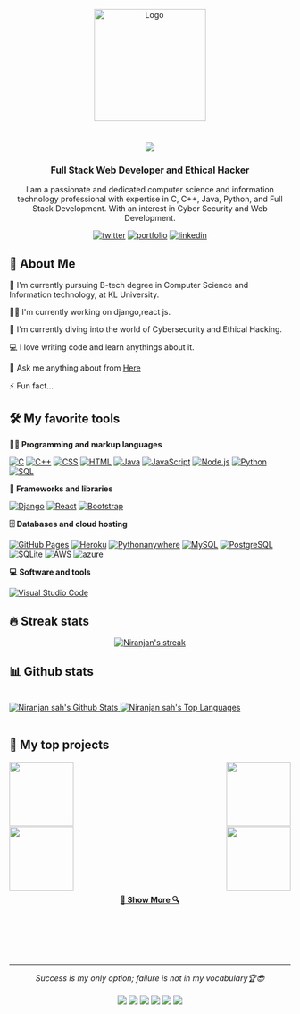 <p align="center">
    <img src="https://encrypted-tbn0.gstatic.com/images?q=tbn:ANd9GcTGX42AEiyWnxGauYKiZzSXCjC5KQIC60XeLAIYZtzYVMYFZfql1HkUc_5QZ4peiFX31oM&usqp=CAU" alt="Logo" width="200" height="200"/>
   <h1 align="center">
     <a href="https://git.io/typing-svg">
       <img src="https://readme-typing-svg.herokuapp.com/?lines=Hello,+There!+👋;This+is+Niranjan+Sah....;Nice+to+meet+you!&center=true&size=30">
     </a>
   </h1>
   </p>
   

   
   
   
   <h3 align="center">Full Stack Web Developer and Ethical Hacker</h3>
   <p align="center">I am a passionate and dedicated computer science and information technology professional with expertise in C, C++, Java, Python, and Full Stack Development. With an interest in Cyber Security and Web Development.</p>
   
<div align="center">

 [![twitter](https://img.shields.io/badge/twitter-1DA1F2?style=for-the-badge&logo=twitter&logoColor=white)](https://twitter.com/Niranjan8790_)
 [![portfolio](https://img.shields.io/badge/my_portfolio-000?style=for-the-badge&logo=ko-fi&logoColor=white)](https://niranjansah.com.np/)
 [![linkedin](https://img.shields.io/badge/linkedin-0A66C2?style=for-the-badge&logo=linkedin&logoColor=white)](https://www.linkedin.com/in/niranjan-sah/)


</div>
   
   
   ## 🚀 About Me
   🔬 I'm currently pursuing B-tech degree in Computer Science and Information technology, at KL University.
   
   👩‍💻 I'm currently working on django,react js.
   
   🧠 I'm currently diving into the world of Cybersecurity and Ethical Hacking.
   
   💻 I love writing code and learn anythings about it.
   
   💬 Ask me anything about from <a href="https://www.linkedin.com/in/niranjan-sah/">Here</a>
   
   ⚡️ Fun fact...
   
   
   ## 🛠️ My favorite tools
   
   **👨‍💻 Programming and markup languages**
   
   <p>
       <a href="#"><img alt="C" src="https://custom-icon-badges.herokuapp.com/badge/C-03599C.svg?logo=c-in-hexagon&logoColor=white"></a>
       <a href="#"><img alt="C++" src="https://custom-icon-badges.herokuapp.com/badge/C++-9C033A.svg?logo=cpp2&logoColor=white"></a>
       <a href="#"><img alt="CSS" src="https://img.shields.io/badge/CSS-1572B6.svg?logo=css3&logoColor=white"></a>
       <a href="#"><img alt="HTML" src="https://img.shields.io/badge/HTML-E34F26.svg?logo=html5&logoColor=white"></a>
       <a href="#"><img alt="Java" src="https://custom-icon-badges.herokuapp.com/badge/Java-007396.svg?logo=java&logoColor=white"></a>
       <a href="#"><img alt="JavaScript" src="https://img.shields.io/badge/JavaScript-F7DF1E.svg?logo=javascript&logoColor=black"></a>
       <a href="#"><img alt="Node.js" src="https://img.shields.io/badge/Node.js-43853D.svg?logo=node.js&logoColor=white"></a>
       <a href="#"><img alt="Python" src="https://img.shields.io/badge/Python-14354C.svg?logo=python&logoColor=white"></a>
       <a href="#"><img alt="SQL" src="https://custom-icon-badges.herokuapp.com/badge/SQL-025E8C.svg?logo=database&logoColor=white"></a>
   </p>
   
   **🧰 Frameworks and libraries**
   
   <p>
       <a href="#"><img alt="Django" src ="https://img.shields.io/badge/Django-4ea94b.svg?logo=Django&logoColor=white"></a>
       <a href="#"><img alt="React" src="https://img.shields.io/badge/React-20232a.svg?logo=react&logoColor=%2361DAFB"></a>
       <a href="#"><img alt="Bootstrap" src="https://img.shields.io/badge/Bootstrap-7952B3.svg?logo=bootstrap&logoColor=white"></a>
   </p>
   
   **🗄️ Databases and cloud hosting**
   
   <p>
       <a href="#"><img alt="GitHub Pages" src="https://img.shields.io/badge/GitHub%20Pages-327FC7.svg?logo=github&logoColor=white"></a>
       <a href="#"><img alt="Heroku" src="https://img.shields.io/badge/Heroku-430098.svg?logo=heroku&logoColor=white"></a>
       <a href="#"><img alt="Pythonanywhere" src="https://img.shields.io/badge/Python%20Any%20Where-BEFFFF?logo=pythonanywhere&logoColor=black"></a>
       <a href="#"><img alt="MySQL" src="https://img.shields.io/badge/MySQL-00f.svg?logo=mysql&logoColor=white"></a>
       <a href="#"><img alt="PostgreSQL" src ="https://img.shields.io/badge/PostgreSQL-316192.svg?logo=postgresql&logoColor=white"></a>
       <a href="#"><img alt="SQLite" src ="https://img.shields.io/badge/SQLite-07405e.svg?logo=sqlite&logoColor=white"></a>
       <a href="#"><img alt="AWS" src="https://img.shields.io/badge/AWS-FF6F00.svg?logo=aws&logoColor=white"></a>
       <a href="#"><img alt="azure" src="https://img.shields.io/badge/azure-0078d7.svg?logo=azure&logoColor=white"></a>
   </p>
   
   **💻 Software and tools**
   
   <p>
       <a href="#"><img alt="Visual Studio Code" src="https://img.shields.io/badge/Visual%20Studio%20Code-0078d7.svg?logo=visual-studio-code&logoColor=white"></a>
   </p>
      
   ## 🔥 Streak stats
  
   <!-- GitHub Readme Streak Stats - https://github.com/DenverCoder1/github-readme-streak-stats -->
   <p align="center">
     <a href="#">
       <img title="🔥 Get streak stats for your profile at git.io/streak-stats" alt="Niranjan's streak" src="https://github-readme-streak-stats.herokuapp.com/?user=niranjansah87&theme=vue-dark&hide_border=true"/>
    </a>
   </p>
   

   ## 📊 Github stats
  <br/>
  <a href="#"><img alt="Niranjan sah's Github Stats" src="https://github-readme-stats.vercel.app/api?username=niranjansah87&theme=vue-dark&show_icons=true&hide_border=true&count_private=true"/> </a>
  <a href="#"><img alt="Niranjan sah's Top Languages" src="https://github-readme-stats.vercel.app/api/top-langs/?username=niranjansah87&theme=vue-dark&show_icons=true&hide_border=true&layout=compact"/></a>
 <br/>
 <br/>
   
   ## 📘 My top projects
   
   <div width="100%" align="center">
     <a align="left" href="https://github.com/niranjansah87/Niranjan-Portfolio" title="Niranjan-Portfolio"><img align="left" height="115" src="https://github-readme-stats.vercel.app/api/pin/?username=niranjansah87&repo=Niranjan-Portfolio&theme=react&border_color=61dafb&border_radius=10"></a>
    <a align="right" href="https://github.com/niranjansah87/Niranjan-Portfolio-React" title="Niranjan-Portfolio-React"><img align="right" height="115" src="https://github-readme-stats.vercel.app/api/pin/?username=niranjansah87&repo=Niranjan-Portfolio-React&theme=react&border_color=61dafb&border_radius=10"></a>
   </div>
   <br/><br/><br/><br/><br/><br/>
   <div width="100%" align="center">
     <a align="left" href="https://github.com/niranjansah87/AutoZ" title="AutoZ"><img align="left" height="115" src="https://github-readme-stats.vercel.app/api/pin/?username=niranjansah87&repo=AutoZ&theme=react&border_color=61dafb&border_radius=10"></a>
     
  <a align="right" href="https://github.com/niranjansah87/KLSAMARTHYA" title="KL SAMARTHYA"><img align="right" height="115" src="https://github-readme-stats.vercel.app/api/pin/?username=niranjansah87&repo=KLSAMARTHYA&theme=react&border_color=61dafb&border_radius=10"></a>
   </div>
   <br><br><br><br><br><br>
   <h4 align="center">
     <a href="https://github.com/niranjansah87?tab=repositories" title="Show Repositories">🔎 Show More 🔍</a>
   </h4>
   
   
   <br>
   <br>
   <br>
   <br>
   <hr>
   <p align="center">
      <i>Success is my only option; failure is not in my vocabulary🏆😎</i>
      <br>
      
   <br>
   <a target="_blank" href="#"><img src="https://img.shields.io/badge/-WEB-FF4088?style=for-the-badge&logo=Hugo&logoColor=white"></img></a>	
   <a target="_blank" href="https://www.linkedin.com/in/niranjan-sah/"><img src="https://img.shields.io/badge/-LinkedIn-0077B5?style=for-the-badge&logo=Linkedin&logoColor=white"></img></a>
   <a target="_blank" href="mailto:2100090187csit@gmail.com"><img src="https://img.shields.io/badge/-Gmail-D14836?style=for-the-badge&logo=Gmail&logoColor=white"></img></a>
   <a target="_blank" href="https://www.codechef.com/users/niranjan_786"><img src="https://img.shields.io/badge/-Codechef-D1452?style=for-the-badge&logo=Codechef&logoColor=white"></img></a>
   <a target="_blank" href="https://twitter.com/Niranjan8790"><img src="https://img.shields.io/badge/-Twitter-1DA1F2?style=for-the-badge&logo=Twitter&logoColor=white"></img></a>
   <a target="_blank" href="https://www.instagram.com/_.its_.niranjan._/"><img src="https://img.shields.io/badge/-Instagram-3f729b?style=for-the-badge&logo=Instagram&logoColor=white"></img></a>
   
   <br>
   </p>
   
   
